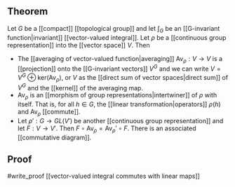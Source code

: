 ## Theorem
Let $G$ be a [[compact]] [[topological group]] and let $\int_G$ be an [[G-invariant function|invariant]] [[vector-valued integral]]. Let $\rho$ be a [[continuous group representation]] into the [[vector space]] $V$. Then 
- The [[averaging of vector-valued function|averaging]] $\text{Av}_{\rho}:V\to V$ is a [[projection]] onto the [[G-invariant vectors]] $V^G$ and we can write $V = V^G \oplus \text{ker}(\text{Av}_\rho)$, or $V$ as the [[direct sum of vector spaces|direct sum]] of $V^G$ and the [[kernel]] of the averaging map.
- $\text{Av}_\rho$ is an [[morphism of group representations|intertwiner]] of $\rho$ with itself. That is, for all $h\in G$, the [[linear transformation|operators]] $\rho(h)$ and $\text{Av}_\rho$ [[commute]].
- Let $\rho':G\to GL(V')$ be another [[continuous group representation]] and let $F:V\to V'$. Then $F\circ \text{Av}_\rho = \text{Av}_{\rho}' \circ F$. There is an associated [[commutative diagram]].
## Proof
#write_proof [[vector-valued integral commutes with linear maps]]